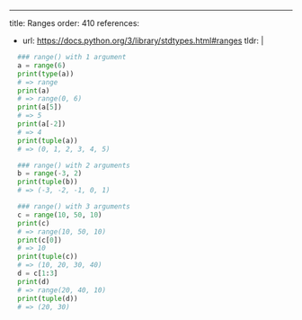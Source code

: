 ---
title: Ranges
order: 410
references:
  - url: https://docs.python.org/3/library/stdtypes.html#ranges
tldr: |

  ```py
    ### range() with 1 argument
    a = range(6)
    print(type(a))
    # => range
    print(a)
    # => range(0, 6)
    print(a[5])
    # => 5
    print(a[-2])
    # => 4
    print(tuple(a))
    # => (0, 1, 2, 3, 4, 5)

    ### range() with 2 arguments
    b = range(-3, 2)
    print(tuple(b))
    # => (-3, -2, -1, 0, 1)

    ### range() with 3 arguments
    c = range(10, 50, 10)
    print(c)
    # => range(10, 50, 10)
    print(c[0])
    # => 10
    print(tuple(c))
    # => (10, 20, 30, 40)
    d = c[1:3]
    print(d)
    # => range(20, 40, 10)
    print(tuple(d))
    # => (20, 30)
  ```
    
